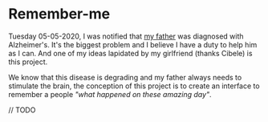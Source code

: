 # Remember-me

Tuesday 05-05-2020, I was notified that [my father](https://gonzagaaccess.github.io/web/about.html) was diagnosed with Alzheimer's. It's the biggest problem and I believe I have a duty to help him as I can.
And one of my ideas lapidated by my girlfriend (thanks Cibele) is this project.

We know that this disease is degrading and my father always needs to stimulate the brain, the conception of this project is to create an interface to remember a people _"what happened on these amazing day"_.

// TODO
